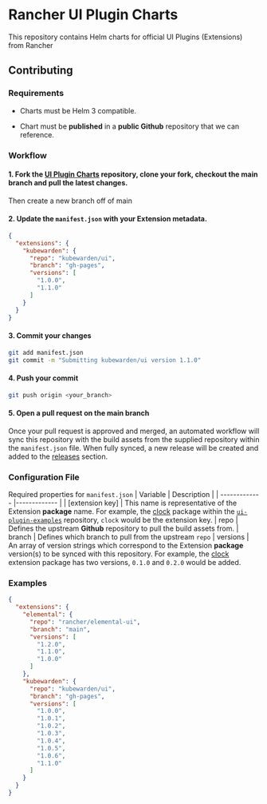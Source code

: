 # Rancher UI Plugin Charts

This repository contains Helm charts for official UI Plugins (Extensions) from Rancher

## Contributing

### Requirements

* Charts must be Helm 3 compatible.

* Chart must be **published** in a **public Github** repository that we can reference.

### Workflow

#### 1. Fork the [UI Plugin Charts](https://github.com/rancher/ui-plugin-charts) repository, clone your fork, checkout the **main** branch and pull the latest changes. 
Then create a new branch off of main

#### 2. Update the `manifest.json` with your Extension metadata.

```json
{
  "extensions": {
    "kubewarden": {
      "repo": "kubewarden/ui",
      "branch": "gh-pages",
      "versions": [
        "1.0.0",
        "1.1.0"
      ]
    }
  }
}
```

#### 3. Commit your changes
```bash
git add manifest.json
git commit -m "Submitting kubewarden/ui version 1.1.0"
```

#### 4. Push your commit
```bash
git push origin <your_branch>
```

#### 5. Open a pull request on the **main** branch

Once your pull request is approved and merged, an automated workflow will sync this repository with the build assets from the supplied repository within the `manifest.json` file. When fully synced, a new release will be created and added to the [releases](https://github.com/rancher/ui-plugin-charts/releases) section. 

### Configuration File

Required properties for `manifest.json`
| Variable | Description |
| ------------- |------------- |
| [extension key] | This name is representative of the Extension **package** name. For example, the [clock](https://github.com/rancher/ui-plugin-examples/tree/main/pkg/clock) package within the [`ui-plugin-examples`](https://github.com/rancher/ui-plugin-examples/tree/main) repository, `clock` would be the extension key.
| repo | Defines the upstream **Github** repository to pull the build assets from.
| branch | Defines which branch to pull from the upstream `repo`
| versions | An array of version strings which correspond to the Extension **package** version(s) to be synced with this repository. For example, the [clock](https://github.com/rancher/ui-plugin-examples/tree/main/charts/clock) extension package has two versions, `0.1.0` and `0.2.0` would be added.


### Examples

```json
{
  "extensions": {
    "elemental": {
      "repo": "rancher/elemental-ui",
      "branch": "main",
      "versions": [
        "1.2.0",
        "1.1.0",
        "1.0.0"
      ]
    },
    "kubewarden": {
      "repo": "kubewarden/ui",
      "branch": "gh-pages",
      "versions": [
        "1.0.0",
        "1.0.1",
        "1.0.2",
        "1.0.3",
        "1.0.4",
        "1.0.5",
        "1.0.6",
        "1.1.0"
      ]
    }
  }
}
```



